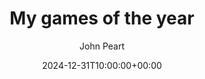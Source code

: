 ---
date: 2024-12-31T10:00:00+00:00
title: "My games of the year"
author: "John Peart"
excerpt: "A top 10 of games I've loved playing this year."
categories:
- gaming

list-type: "numbered"
list: 
- item: "Bloodborne"
- item: "Elden Ring"
- item: "The Plucky Squire"
- item: "Death’s Door"
- item: "Control"
- item: "Dredge"
- item: "Metroid: Zero Mission"
- item: "Tunic"
- item: "Hermano"
- item: "Super Mario Land 3: Wario Land"
---